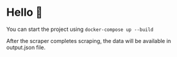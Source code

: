 # Hello 👋

You can start the project using
`docker-compose up --build`

After the scraper completes scraping, the data will be available in output.json file.